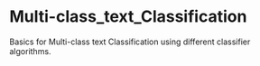 # Multi-class_text_Classification
Basics for Multi-class text Classification using different classifier algorithms.
